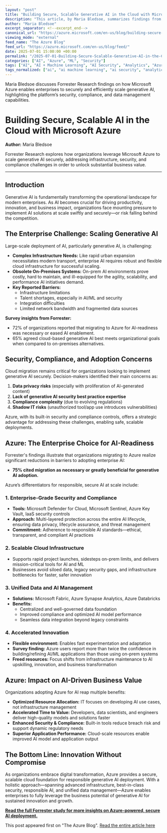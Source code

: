 ```yaml
---
layout: "post"
title: "Building Secure, Scalable Generative AI in the Cloud with Microsoft Azure"
description: "This article, by Maria Bledsoe, summarizes findings from Forrester Research on how Microsoft Azure empowers enterprises to scale generative AI securely. It highlights Azure’s cloud infrastructure, security tools, and unified data management as enablers for safe, enterprise-wide AI deployments that drive real business value."
author: "Maria Bledsoe"
excerpt_separator: <!--excerpt_end-->
canonical_url: "https://azure.microsoft.com/en-us/blog/building-secure-scalable-ai-in-the-cloud-with-microsoft-azure/"
viewing_mode: "external"
feed_name: "The Azure Blog"
feed_url: "https://azure.microsoft.com/en-us/blog/feed/"
date: 2025-07-01 15:00:00 +00:00
permalink: "/2025-07-01-Building-Secure-Scalable-Generative-AI-in-the-Cloud-with-Microsoft-Azure.html"
categories: ["AI", "Azure", "ML", "Security"]
tags: ["AI", "AI + Machine Learning", "AI Security", "Analytics", "Azure", "Azure Databricks", "Azure Key Vault", "Azure Synapse Analytics", "Cloud Infrastructure", "Compliance", "Compute", "Containers", "Data Governance", "Enterprise AI", "Generative AI", "Hybrid + Multicloud", "Hybrid Cloud", "Machine Learning", "Management And Governance", "Microsoft Azure", "Microsoft Defender For Cloud", "Microsoft Fabric", "Microsoft Sentinel", "ML", "News", "Security"]
tags_normalized: ["ai", "ai machine learning", "ai security", "analytics", "azure", "azure databricks", "azure key vault", "azure synapse analytics", "cloud infrastructure", "compliance", "compute", "containers", "data governance", "enterprise ai", "generative ai", "hybrid multicloud", "hybrid cloud", "machine learning", "management and governance", "microsoft azure", "microsoft defender for cloud", "microsoft fabric", "microsoft sentinel", "ml", "news", "security"]
---
```


Maria Bledsoe discusses Forrester Research findings on how Microsoft Azure enables enterprises to securely and efficiently scale generative AI, highlighting the platform’s security, compliance, and data management capabilities.<!--excerpt_end-->

# Building Secure, Scalable AI in the Cloud with Microsoft Azure

**Author:** Maria Bledsoe

Forrester Research explores how organizations leverage Microsoft Azure to scale generative AI securely, addressing infrastructure, security, and compliance challenges in order to unlock substantial business value.

---

## Introduction

Generative AI is fundamentally transforming the operational landscape for modern enterprises. As AI becomes crucial for driving productivity, innovation, and business impact, organizations face mounting pressure to implement AI solutions at scale swiftly and securely—or risk falling behind the competition.

## The Enterprise Challenge: Scaling Generative AI

Large-scale deployment of AI, particularly generative AI, is challenging:

- **Complex Infrastructure Needs:** Like rapid urban expansion necessitates modern transport, enterprise AI requires robust and flexible cloud infrastructure for successful scaling.
- **Obsolete On-Premises Systems:** On-prem AI environments prove costly, hard to maintain, and ill-equipped for the agility, scalability, and performance AI initiatives demand.
- **Key Reported Barriers:**
  - Infrastructure limitations
  - Talent shortages, especially in AI/ML and security
  - Integration difficulties
  - Limited network bandwidth and fragmented data sources

**Survey insights from Forrester:**

- 72% of organizations reported that migrating to Azure for AI-readiness was necessary or eased AI enablement.
- 65% agreed cloud-based generative AI best meets organizational goals when compared to on-premises alternatives.

## Security, Compliance, and Adoption Concerns

Cloud migration remains critical for organizations looking to implement generative AI securely. Decision-makers identified their main concerns as:

1. **Data privacy risks** (especially with proliferation of AI-generated content)
2. **Lack of generative AI security best practice expertise**
3. **Compliance complexity** (due to evolving regulations)
4. **Shadow IT risks** (unauthorized tool/app use introduces vulnerabilities)

Azure, with its built-in security and compliance controls, offers a strategic advantage for addressing these challenges, enabling safe, scalable deployments.

## Azure: The Enterprise Choice for AI-Readiness

Forrester's findings illustrate that organizations migrating to Azure realize significant reductions in barriers to adopting enterprise AI:

- **75% cited migration as necessary or greatly beneficial for generative AI adoption.**

Azure’s differentiators for responsible, secure AI at scale include:

### 1. Enterprise-Grade Security and Compliance

- **Tools:** Microsoft Defender for Cloud, Microsoft Sentinel, Azure Key Vault, IaaS security controls
- **Approach:** Multi-layered protection across the entire AI lifecycle, ensuring data privacy, lifecycle assurance, and threat management
- **Commitment:** Adherence to responsible AI standards—ethical, transparent, and compliant AI practices

### 2. Scalable Cloud Infrastructure

- Supports rapid project launches, sidesteps on-prem limits, and delivers mission-critical tools for AI and ML
- Businesses avoid siloed data, legacy security gaps, and infrastructure bottlenecks for faster, safer innovation

### 3. Unified Data and AI Management

- **Solutions:** Microsoft Fabric, Azure Synapse Analytics, Azure Databricks
- **Benefits:**
  - Centralized and well-governed data foundation
  - Improved compliance and optimized AI model performance
  - Seamless data integration beyond legacy constraints

### 4. Accelerated Innovation

- **Flexible environment:** Enables fast experimentation and adaptation
- **Survey finding:** Azure users report more than twice the confidence in building/refining AI/ML applications than those using on-prem systems
- **Freed resources:** Focus shifts from infrastructure maintenance to AI upskilling, innovation, and business transformation

## Azure: Impact on AI-Driven Business Value

Organizations adopting Azure for AI reap multiple benefits:

- **Optimized Resource Allocation:** IT focuses on developing AI use cases, not infrastructure management
- **Accelerated Time to Value:** Developers, data scientists, and engineers deliver high-quality models and solutions faster
- **Enhanced Security & Compliance:** Built-in tools reduce breach risk and support dynamic regulatory needs
- **Superior Application Performance:** Cloud-scale resources enable improved AI model and application output

## The Bottom Line: Innovation Without Compromise

As organizations embrace digital transformation, Azure provides a secure, scalable cloud foundation for responsible generative AI deployment. With a holistic approach—spanning advanced infrastructure, best-in-class security, responsible AI, and unified data management—Azure enables enterprises to fully leverage the business potential of generative AI for sustained innovation and growth.

**[Read the full Forrester study for more insights on Azure-powered, secure AI deployment.](https://tei.forrester.com/go/Microsoft/AzureAIReadiness/?lang=en-us)**

This post appeared first on "The Azure Blog". [Read the entire article here](https://azure.microsoft.com/en-us/blog/building-secure-scalable-ai-in-the-cloud-with-microsoft-azure/)
